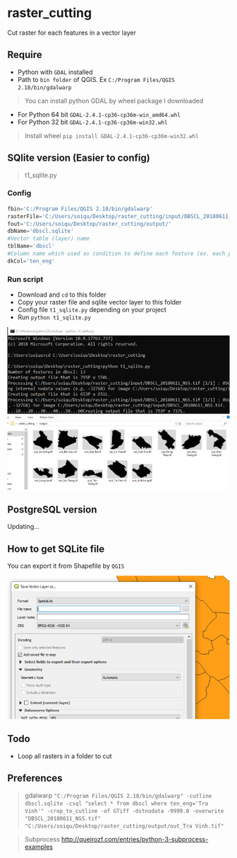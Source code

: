# raster_cutting
Cut raster for each features in a vector layer

## Require
* Python with `GDAL` installed
* Path to `bin folder` of QGIS. Ex `C:/Program Files/QGIS 2.18/bin/gdalwarp`

> You can install python GDAL by wheel package I downloaded
* For Python 64 bit `GDAL-2.4.1-cp36-cp36m-win_amd64.whl`
* For Python 32 bit `GDAL-2.4.1-cp36-cp36m-win32.whl`

> Install wheel
`pip install GDAL-2.4.1-cp36-cp36m-win32.whl`

## SQlite version (Easier to config)
> t1_sqlite.py

### Config

```python
fbin='C:/Program Files/QGIS 2.18/bin/gdalwarp'
rasterFile='C:/Users/soiqu/Desktop/raster_cutting/input/DBSCL_20180611_NSS.tif'
fout='C:/Users/soiqu/Desktop/raster_cutting/output/'
dbName='dbscl.sqlite'
#Vector table (layer) name
tblName='dbscl'
#Column name which used as condition to define each feature (ex. each province in dbscl layer)
dkCol='ten_eng'
```

### Run script

* Download and `cd` to this folder
* Copy your raster file and sqlite vector layer to this folder
* Config file `t1_sqlite.py` depending on your project
* Run `python t1_sqlite.py`

<img src="img/h2.png">
<img src="img/h3.png">

## PostgreSQL version

Updating...

## How to get SQLite file

You can export it from Shapefile by `QGIS`

<img src="img/h1.png">

## Todo
* Loop all rasters in a folder to cut

## Preferences

> gdalwarp
`"C:/Program Files/QGIS 2.18/bin/gdalwarp" -cutline dbscl.sqlite -csql "select * from dbscl where ten_eng='Tra Vinh'" -crop_to_cutline -of GTiff -dstnodata -9999.0 -overwrite "DBSCL_20180611_NSS.tif" "C:/Users/soiqu/Desktop/raster_cutting/output/out_Tra Vinh.tif"`

> Subprocess
http://queirozf.com/entries/python-3-subprocess-examples

